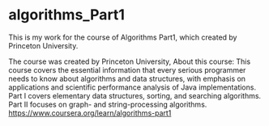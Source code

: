 # algorithms_Part1
This is my work for the course of Algorithms Part1, which created by Princeton University.

The course was created by Princeton University, About this course: This course covers the essential information that every serious programmer needs to know about algorithms and data structures, with emphasis on applications and scientific performance analysis of Java implementations. Part I covers elementary data structures, sorting, and searching algorithms. Part II focuses on graph- and string-processing algorithms.
https://www.coursera.org/learn/algorithms-part1
